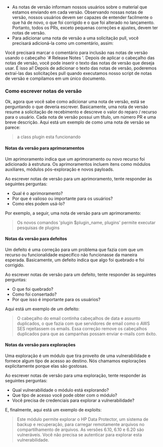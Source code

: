 * As notas de versão informam nossos usuários sobre o material que estamos enviando em cada versão. Observando nossas notas de versão, nossos usuários devem ser capazes de entender facilmente o que há de novo, o que foi corrigido e o que foi alterado no lançamento. Portanto, todos os PRs, exceto pequenas correções e ajustes, devem ter notas de versão. 
* Para adicionar uma nota de versão a uma solicitação pull, você precisará adicioná-la como um comentário, assim:

Você precisará marcar o comentário para inclusão nas notas de versão usando o cabeçalho `# Release Notes '. Depois de aplicar o cabeçalho das notas de versão, você pode inserir o texto das notas de versão que deseja usar.
É isso aí! Depois de adicionar o texto das notas de versão, poderemos extraí-las das solicitações pull quando executamos nosso script de notas de versão e compilamos em um único documento.

### Como escrever notas de versão

Ok, agora que você sabe como adicionar uma nota de versão, está se perguntando o que deveria escrever.
Basicamente, uma nota de versão resume a solicitação de recebimento e descreve o valor do reparo / recurso para o usuário. Cada nota de versão possui um título, um número PR e uma breve descrição.
Aqui está um exemplo de como uma nota de versão se parece:

>a class plugin esta funcionando 

#### Notas da versão para aprimoramentos

Um aprimoramento indica que um aprimoramento ou novo recurso foi adicionado à estrutura. Os aprimoramentos incluem itens como módulos auxiliares, módulos pós-exploração e novos payloads.

Ao escrever notas de versão para um aprimoramento, tente responder às seguintes perguntas:

* Qual é o aprimoramento?
* Por que é valioso ou importante para os usuários?
* Como eles podem usá-lo?

Por exemplo, a seguir, uma nota de versão para um aprimoramento:

> Os novos comandos 'plugin $plugin_name, plugins' permite executar pesquisas de plugins
>
#### Notas da versão para defeitos
Um defeito é uma correção para um problema que fazia com que um recurso ou funcionalidade específico não funcionasse da maneira esperada. Basicamente, um defeito indica que algo foi quebrado e foi corrigido.

Ao escrever notas de versão para um defeito, tente responder às seguintes perguntas:

* O que foi quebrado?
* Como foi consertado?
* Por que isso é importante para os usuários?

Aqui está um exemplo de um defeito:

> O cabeçalho do email continha cabeçalhos de data e assunto duplicados, o que fazia com que servidores de email como o AWS SES rejeitassem os emails. Essa correção remove os cabeçalhos duplicados para que as campanhas possam enviar e-mails com êxito.

#### Notas da versão para explorações

Uma exploração é um módulo que tira proveito de uma vulnerabilidade e fornece algum tipo de acesso ao destino. Nós chamamos explorações explicitamente porque elas são gostosas.

Ao escrever notas de versão para uma exploração, tente responder às seguintes perguntas:

* Qual vulnerabilidade o módulo está explorando?
* Que tipo de acesso você pode obter com o módulo?
* Você precisa de credenciais para explorar a vulnerabilidade?

E, finalmente, aqui está um exemplo de exploits:

> Este módulo permite explorar o HP Data Protector, um sistema de backup e recuperação, para carregar remotamente arquivos no compartilhamento de arquivos. As versões 6.10, 6.10 e 6.20 são vulneráveis. Você não precisa se autenticar para explorar esta vulnerabilidade.
